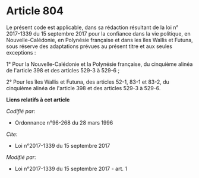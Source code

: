 # Article 804

Le présent code est applicable, dans sa rédaction résultant de la loi n° 2017-1339 du 15 septembre 2017 pour la confiance
dans la vie politique, en Nouvelle-Calédonie, en Polynésie française et dans les îles Wallis et Futuna, sous réserve des
adaptations prévues au présent titre et aux seules exceptions :

1° Pour la Nouvelle-Calédonie et la Polynésie française, du cinquième alinéa de l'article 398 et des articles 529-3 à 529-6 ;

2° Pour les îles Wallis et Futuna, des articles 52-1, 83-1 et 83-2, du cinquième alinéa de l'article 398 et des articles
529-3 à 529-6.

**Liens relatifs à cet article**

_Codifié par_:

  - Ordonnance n°96-268 du 28 mars 1996

_Cite_:

  - Loi n°2017-1339 du 15 septembre 2017

_Modifié par_:

  - Loi n°2017-1339 du 15 septembre 2017 - art. 1
